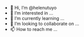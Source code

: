 - 👋 Hi, I’m @helenutuyo
- 👀 I’m interested in ...
- 🌱 I’m currently learning ...
- 💞️ I’m looking to collaborate on ...
- 📫 How to reach me ...

<!---
helenutuyo/helenutuyo is a ✨ special ✨ repository because its `README.md` (this file) appears on your GitHub profile.
You can click the Preview link to take a look at your changes.
--->
